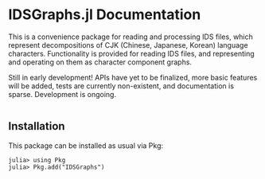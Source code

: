 # IDSGraphs.jl Documentation

This is a convenience package for reading and processing IDS files, which represent decompositions of CJK (Chinese, Japanese, Korean) language characters. Functionality is provided for reading IDS files, and representing and operating on them as character component graphs.

Still in early development! APIs have yet to be finalized, more basic features will be added, tests are currently non-existent, and documentation is sparse. Development is ongoing.

```@contents
```


## Installation

This package can be installed as usual via Pkg:

```julia-repl
julia> using Pkg
julia> Pkg.add("IDSGraphs")
```
